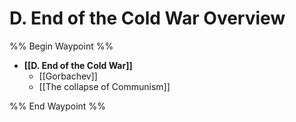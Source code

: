 # D. End of the Cold War Overview
%% Begin Waypoint %%
- **[[D. End of the Cold War]]**
	- [[Gorbachev]]
	- [[The collapse of Communism]]

%% End Waypoint %%
